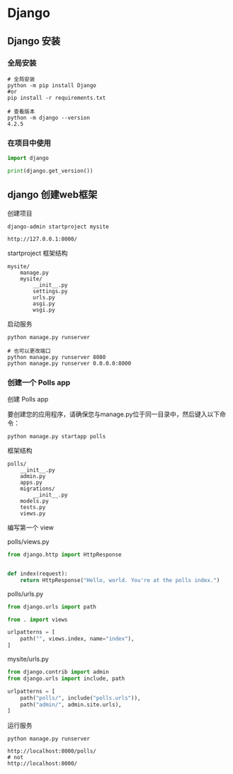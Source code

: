 # Django

## Django 安装

### 全局安装

```shell
# 全局安装
python -m pip install Django
#or
pip install -r requirements.txt

# 查看版本
python -m django --version
4.2.5
```

### 在项目中使用

```python
import django

print(django.get_version())
```

## django 创建web框架

创建项目

```shell
django-admin startproject mysite

http://127.0.0.1:8000/
```

startproject 框架结构

```shell
mysite/
    manage.py
    mysite/
        __init__.py
        settings.py
        urls.py
        asgi.py
        wsgi.py
```

启动服务

```shell
python manage.py runserver

# 也可以更改端口
python manage.py runserver 8080
python manage.py runserver 0.0.0.0:8000
```

### 创建一个  Polls app

创建 Polls app

要创建您的应用程序，请确保您与manage.py位于同一目录中，然后键入以下命令：

```shell
python manage.py startapp polls
```

框架结构

```shell
polls/
    __init__.py
    admin.py
    apps.py
    migrations/
        __init__.py
    models.py
    tests.py
    views.py
```

编写第一个 view

polls/views.py

```python
from django.http import HttpResponse


def index(request):
    return HttpResponse("Hello, world. You're at the polls index.")
```

polls/urls.py

```python
from django.urls import path

from . import views

urlpatterns = [
    path("", views.index, name="index"),
]
```

mysite/urls.py

```python
from django.contrib import admin
from django.urls import include, path

urlpatterns = [
    path("polls/", include("polls.urls")),
    path("admin/", admin.site.urls),
]
```

运行服务

```shell
python manage.py runserver

http://localhost:8000/polls/
# not
http://localhost:8000/
```
